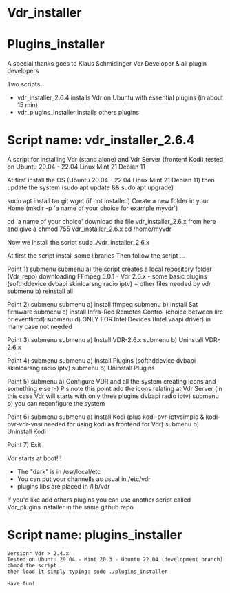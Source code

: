 # Vdr_installer
# Plugins_installer

A special thanks goes to Klaus Schmidinger Vdr Developer & all plugin developers

Two scripts: 
- vdr_installer_2.6.4 installs Vdr on Ubuntu with essential plugins (in about 15 min)
- vdr_plugins_installer installs others plugins 
  
# Script name: vdr_installer_2.6.4
A script for installing Vdr (stand alone) and Vdr Server (frontenf Kodi)
tested on Ubuntu 20.04 - 22.04 Linux Mint 21 Debian 11

At first install the OS (Ubuntu 20.04 - 22.04 Linux Mint 21 Debian 11)
then update the system (sudo apt update && sudo apt upgrade)

sudo apt install tar git wget (if not installed)
Create a new folder in your Home (mkdir -p 'a name of your choice for example myvdr')

cd 'a name of your choice'
download the file vdr_installer_2.6.x from here
and give a chmod 755 vdr_installer_2.6.x
cd /home/myvdr

Now we install the script
sudo ./vdr_installer_2.6.x

At first the script install some libraries
Then follow the script  ...

Point 1) submenu
submenu a) the script creates a local repository folder (Vdr_repo) downloading FFmpeg 5.0.1 - Vdr 2.6.x - some basic plugins (softhddevice dvbapi skinlcarsng radio iptv) + other files needed by vdr
submenu b) reinstall all

Point 2) submenu
submenu a) install ffmpeg
submenu b) Install Sat firmware
submenu c) install Infra-Red Remotes Control (choice between lirc or eventlircd)
submenu d) ONLY FOR Intel Devices (Intel vaapi driver) in many case not needed

Point 3) submenu
submenu a) Install VDR-2.6.x
submenu b) Uninstall VDR-2.6.x

Point 4) submenu
submenu a) Install Plugins (softhddevice dvbapi skinlcarsng radio iptv)
submenu b) Uninstall Plugins

Point 5)
submenu a) Configure VDR and all the system creating icons and something else :-)
Pls note this point add the icons relating at Vdr Server (in this case Vdr will starts with only three plugins dvbapi radio iptv)
submenu b) you can reconfigure the system

Point 6) submenu
submenu a) Install Kodi (plus kodi-pvr-iptvsimple & kodi-pvr-vdr-vnsi needed for using kodi as frontend for Vdr)
submenu b) Uninstall Kodi

Point 7) Exit

Vdr starts at boot!!!
- The "dark" is in /usr/local/etc
- You can put your channells as usual in /etc/vdr
- plugins libs are placed in /lib/vdr

If you'd like add others plugins you can use another script called Vdr_plugins installer in the same github repo
    
#    Script name: plugins_installer
    Versionr Vdr > 2.4.x  
    Tested on Ubuntu 20.04 - Mint 20.3 - Ubuntu 22.04 (development branch)
    chmod the script
    then load it simply typing: sudo ./plugins_installer   
    
    Have fun!
